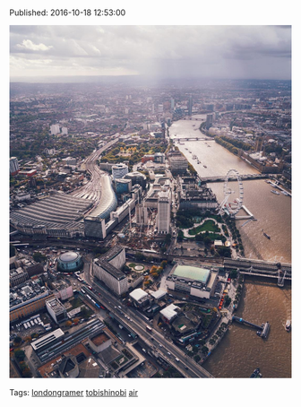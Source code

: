
# 

Published: 2016-10-18 12:53:00

![](151976604492-0.jpg)

Tags: [londongramer](tag-londongramer.md) [tobishinobi](tag-tobishinobi.md) [air](tag-air.md)
